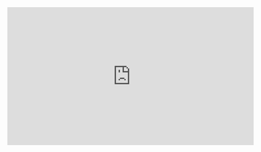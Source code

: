 <iframe width="560" height="315" src="https://www.youtube.com/embed/wBHiQCv3SnA" title="YouTube video player" frameborder="0" allow="accelerometer; autoplay; clipboard-write; encrypted-media; gyroscope; picture-in-picture" allowfullscreen></iframe>